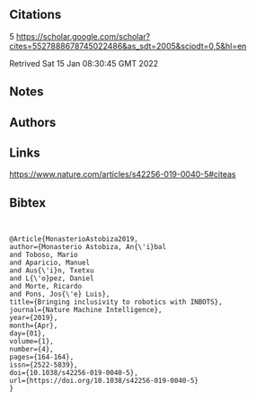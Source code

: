 ## Citations
5
https://scholar.google.com/scholar?cites=5527888678745022486&as_sdt=2005&sciodt=0,5&hl=en

Retrived
Sat 15 Jan 08:30:45 GMT 2022

## Notes

## Authors 

## Links 

https://www.nature.com/articles/s42256-019-0040-5#citeas

## Bibtex 
```


@Article{MonasterioAstobiza2019,
author={Monasterio Astobiza, An{\'i}bal
and Toboso, Mario
and Aparicio, Manuel
and Aus{\'i}n, Txetxu
and L{\'o}pez, Daniel
and Morte, Ricardo
and Pons, Jos{\'e} Luis},
title={Bringing inclusivity to robotics with INBOTS},
journal={Nature Machine Intelligence},
year={2019},
month={Apr},
day={01},
volume={1},
number={4},
pages={164-164},
issn={2522-5839},
doi={10.1038/s42256-019-0040-5},
url={https://doi.org/10.1038/s42256-019-0040-5}
}

```
